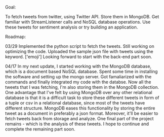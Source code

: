 Goal:

To fetch tweets from twitter, using Twitter API. Store them in MongoDB. Get familiar with StreamListener calls and NoSQL database operations. Use these tweets for sentiment analysis or try building an application.

Roadmap:

03/29
Implemented the python script to fetch the tweets. Still working on optimizing the code.
Uploaded the sample json file with tweets using the keyword. ['emoji']
Looking forward to start with the back-end part soon.

04/17
In my next update, I started working with the MongoDB database, which is a document based NoSQL database. Spent some time in installing the software and setting up the mongo server. Got famaliarized with the commands and finally integrated my code with the databse. Now all the tweets that I was fetching, I'm also storing them in the MongoDB collection. One advantage that I've felt by using MongoDB over any other relational database is that it is a difficult task to store these different tweets in form of a tuple or csv in a relational database, since most of the tweets have different structure. MongoDB eases this functionality by storing the entire tweet as a document in preferably a json format. Moreover, it'll be easier to fetch tweets back from storage and analyze.
One final part of the project remains - which is the analysis of these tweets. I hope to continue and complete the remaining part soon.
